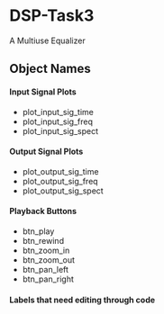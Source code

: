 # DSP-Task3
A Multiuse Equalizer
## Object Names
#### Input Signal Plots
* plot_input_sig_time
* plot_input_sig_freq
* plot_input_sig_spect

#### Output Signal Plots
* plot_output_sig_time
* plot_output_sig_freq
* plot_output_sig_spect

#### Playback Buttons
* btn_play
* btn_rewind
* btn_zoom_in
* btn_zoom_out
* btn_pan_left
* btn_pan_right

#### Labels that need editing through code

